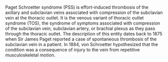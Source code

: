 Paget Schroetter syndrome (PSS) is effort-induced thrombosis of the axillary and subclavian veins associated with compression of the subclavian vein at the thoracic outlet. It is the venous variant of thoracic outlet syndrome (TOS), the syndrome of symptoms associated with compression of the subclavian vein, subclavian artery, or brachial plexus as they pass through the thoracic outlet. The description of this entity dates back to 1875 when Sir James Paget reported a case of spontaneous thrombosis of the subclavian vein in a patient. In 1884, von Schroetter hypothesized that the condition was a consequence of injury to the vein from repetitive musculoskeletal motion.